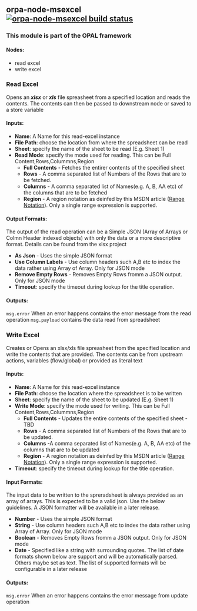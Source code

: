 ## orpa-node-msexcel [![orpa-node-msexcel build status](https://frozen-fortress-98851.herokuapp.com/telligro/orpa-nodes/1/badge?subject=build)](https://travis-ci.org/telligro/orpa-nodes)
### This module is part of the OPAL framework
#### Nodes: 
* read excel 
* write excel
### Read Excel
Opens an **_xlsx_** or **_xls_** file spreasheet from a specified location and reads the contents. The contents can then be passed to downstream node or saved to a store variable
#### Inputs:
* **Name**: A Name for this read-excel instance
* **File Path**: choose the location from where the spreadsheet can be read
* **Sheet**: specify the name of the sheet to be read (E.g. Sheet 1)
* **Read Mode**: specify the mode used for reading. This can be Full Content,Rows,Colummns,Region
    * **Full Contents** - Fetches the entirer contents of the specified sheet  
    * **Rows** - A comma separated list of Numbers of the Rows that are to be fetched.  
    * **Columns** - A comma separated list of Names(e.g. A, B, AA etc) of the columns that are to be fetched
    * **Region** - A region notation as deinfed by this MSDN article ([Range Notation](https://msdn.microsoft.com/en-us/library/bb211395(v=office.12).aspx)). Only a single range expression is supported.
#### Output Formats: 
The output of the read operation can be a Simple JSON (Array of Arrays or Colmn Header indexed objects) with only the data or a more descriptive format. Details can be found from the xlsx project  
* **As Json** - Uses the simple JSON format
* **Use Column Labels** - Use column headers such A,B etc to index the data rather using Array of Array. Only for JSON mode
* **Remove Empty Rows** - Removes Empty Rows fromm a JSON output. Only for JSON mode
* **Timeout**: specify the timeout during lookup for the title operation.  
#### Outputs:
`msg.error` When an error happens contains the error message from the read operation
`msg.payload` contains the data read from spreadsheet

### Write Excel
Creates or Opens an xlsx/xls file spreasheet from the specified location and write the contents that are provided. The contents can be from upstream actions, variables (flow/global) or provided as literal text
#### Inputs:
* **Name**: A Name for this read-excel instance
* **File Path**: choose the location where the spreadsheet is to be written
* **Sheet**: specify the name of the sheet to be updated (E.g. Sheet 1)
* **Write Mode**: specify the mode used for writing. This can be Full Content,Rows,Colummns,Region
    * **Full Contents** - Updates the entire contents of the specified sheet - TBD
    * **Rows** - A comma separated list of Numbers of the Rows that are to be updated.
    * **Columns** -A comma separated list of Names(e.g. A, B, AA etc) of the columns that are to be updated
    * **Region** - A region notation as deinfed by this MSDN article ([Range Notation](https://msdn.microsoft.com/en-us/library/bb211395(v=office.12).aspx)). Only a single range expression is supported.
* **Timeout**: specify the timeout during lookup for the title operation.
#### Input Formats: 
The input data to be written to the spreradsheet is always provided as an array of arrays. This
				is expected to be a valid json. Use the below guidelines. A JSON formatter will be available in a later release.

* **Number** - Uses the simple JSON format
* **String** - Use column headers such A,B etc to index the data rather using Array of Array. Only for JSON mode
* **Boolean** - Removes Empty Rows fromm a JSON output. Only for JSON mode
* **Date** - Specified like a string with surrounding quotes. The list of date formats shown below are support and will be automatically parsed. Others maybe set as text. The list of supported formats will be configurable in a later release
#### Outputs:
`msg.error` When an error happens contains the error message from update operation

